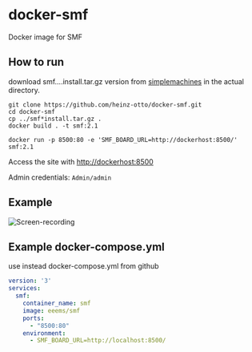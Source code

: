 # docker-smf
Docker image for SMF

## How to run
download smf....install.tar.gz version from [simplemachines](https://download.simplemachines.org/) in the actual directory.
```
git clone https://github.com/heinz-otto/docker-smf.git
cd docker-smf
cp ../smf*install.tar.gz .
docker build . -t smf:2.1
```
`docker run -p 8500:80 -e 'SMF_BOARD_URL=http://dockerhost:8500/' smf:2.1`

Access the site with <http://dockerhost:8500>

Admin credentials: `Admin/admin`

## Example
![Screen-recording](https://i.imgur.com/laKoSDV.gif)

## Example docker-compose.yml

use instead docker-compose.yml from github

```yaml
version: '3'
services:
  smf:
    container_name: smf
    image: eeems/smf
    ports:
      - "8500:80"
    environment:
      - SMF_BOARD_URL=http://localhost:8500/

```
